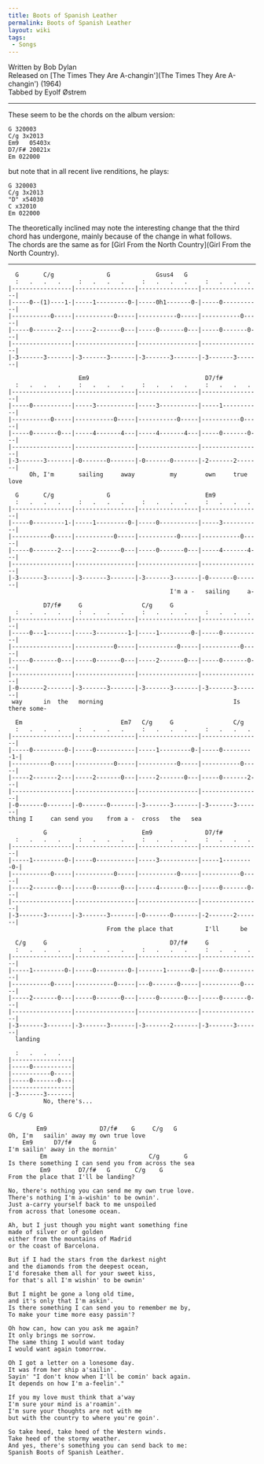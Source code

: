 ```yaml
---
title: Boots of Spanish Leather
permalink: Boots of Spanish Leather
layout: wiki
tags:
 - Songs
---
```


Written by Bob Dylan  
Released on [The Times They Are
A-changin'](The Times They Are A-changin') (1964)  
Tabbed by Eyolf Østrem

* * * * *

These seem to be the chords on the album version:

    G 320003
    C/g 3x2013
    Em9   05403x
    D7/F# 20021x
    Em 022000

but note that in all recent live renditions, he plays:

    G 320003
    C/g 3x2013
    "D" x54030
    C x32010
    Em 022000

The theoretically inclined may note the interesting change that the
third chord has undergone, mainly because of the change in what
follows.  
The chords are the same as for [Girl From the North
Country](Girl From the North Country).

* * * * *

      G       C/g               G             Gsus4   G
      :   .   .   .     :   .   .   .     :   .   .   .     :   .   .   .
    |-----------------|-----------------|-----------------|-----------------|
    |-----0--(1)----1-|-----1---------0-|-----0h1-------0-|-----0-----------|
    |-----------0-----|-----------0-----|-----------0-----|-----------0-----|
    |-----0-------2---|-----2-------0---|-----0-------0---|-----0-------0---|
    |-----------------|-----------------|-----------------|-----------------|
    |-3-------3-------|-3-------3-------|-3-------3-------|-3-------3-------|

                        Em9                                 D7/f#
      :   .   .   .     :   .   .   .     :   .   .   .     :   .   .   .
    |-----------------|-----------------|-----------------|-----------------|
    |-----0-----------|-----3-----------|-----3-----------|-----1-----------|
    |-----------0-----|-----------0-----|-----------0-----|-----------0-----|
    |-----0-------0---|-----4-------4---|-----4-------4---|-----0-------0---|
    |-----------------|-----------------|-----------------|-----------------|
    |-3-------3-------|-0-------0-------|-0-------0-------|-2-------2-------|
          Oh, I'm       sailing     away          my        own     true love

      G       C/g               G                           Em9
      :   .   .   .     :   .   .   .     :   .   .   .     :   .   .   .
    |-----------------|-----------------|-----------------|-----------------|
    |-----0---------1-|-----1---------0-|-----0-----------|-----3-----------|
    |-----------0-----|-----------0-----|-----------0-----|-----------0-----|
    |-----0-------2---|-----2-------0---|-----0-------0---|-----4-------4---|
    |-----------------|-----------------|-----------------|-----------------|
    |-3-------3-------|-3-------3-------|-3-------3-------|-0-------0-------|
                                                  I'm a -   sailing     a-

              D7/f#     G                 C/g     G
      :   .   .   .     :   .   .   .     :   .   .   .     :   .   .   .
    |-----------------|-----------------|-----------------|-----------------|
    |-----0---1-------|-----3---------1-|-----1---------0-|-----0-----------|
    |-----------------|-----------0-----|-----------0-----|-----------0-----|
    |-----0-------0---|-----0-------0---|-----2-------0---|-----0-------0---|
    |-----------------|-----------------|-----------------|-----------------|
    |-0-------2-------|-3-------3-------|-3-------3-------|-3-------3-------|
     way      in  the   morning                                     Is there some-

      Em                            Em7   C/g     G                 C/g
      :   .   .   .     :   .   .   .     :   .   .   .     :   .   .   .
    |-----------------|-----------------|-----------------|-----------------|
    |-----0---------0-|-----0-----------|-----1---------0-|-----0---------1-|
    |-----------0-----|-----------0-----|-----------0-----|-----------0-----|
    |-----2-------2---|-----2-------0---|-----2-------0---|-----0-------2---|
    |-----------------|-----------------|-----------------|-----------------|
    |-0-------0-------|-0-------0-------|-3-------3-------|-3-------3-------|
    thing I     can send you    from a -  cross   the   sea

              G                           Em9               D7/f#
      :   .   .   .     :   .   .   .     :   .   .   .     :   .   .   .
    |-----------------|-----------------|-----------------|-----------------|
    |-----1---------0-|-----0-----------|-----3-----------|-----1---------0-|
    |-----------0-----|-----------0-----|-----------0-----|-----------0-----|
    |-----2-------0---|-----0-------0---|-----4-------0---|-----0-------0---|
    |-----------------|-----------------|-----------------|-----------------|
    |-3-------3-------|-3-------3-------|-0-------0-------|-2-------2-------|
                                From the place that         I'll      be

      C/g     G                                   D7/f#     G
      :   .   .   .     :   .   .   .     :   .   .   .     :   .   .   .
    |-----------------|-----------------|-----------------|-----------------|
    |-----1---------0-|-----0---------0-|-------1-------0-|-----0-----------|
    |-----------0-----|-----------0-----|---0-------0-----|-----------0-----|
    |-----2-------0---|-----0-------0---|-----0-------0---|-----0-------0---|
    |-----------------|-----------------|-----------------|-----------------|
    |-3-------3-------|-3-------3-------|-3-------2-------|-3-------3-------|
      landing

      :   .   .   .
    |-----------------|
    |-----0-----------|
    |-----------0-----|
    |-----0-------0---|
    |-----------------|
    |-3-------3-------|
              No, there's...

    G C/g G

            Em9               D7/f#    G     C/g   G
    Oh, I'm   sailin' away my own true love
        Em9      D7/f#      G
    I'm sailin' away in the mornin'
             Em                             C/g       G
    Is there something I can send you from across the sea
             Em9        D7/f#   G       C/g    G
    From the place that I'll be landing?

    No, there's nothing you can send me my own true love.
    There's nothing I'm a-wishin' to be ownin'.
    Just a-carry yourself back to me unspoiled
    from across that lonesome ocean.

    Ah, but I just though you might want something fine
    made of silver or of golden
    either from the mountains of Madrid
    or the coast of Barcelona.

    But if I had the stars from the darkest night
    and the diamonds from the deepest ocean,
    I'd foresake them all for your sweet kiss,
    for that's all I'm wishin' to be ownin'

    But I might be gone a long old time,
    and it's only that I'm askin'.
    Is there something I can send you to remember me by,
    To make your time more easy passin'?

    Oh how can, how can you ask me again?
    It only brings me sorrow.
    The same thing I would want today
    I would want again tomorrow.

    Oh I got a letter on a lonesome day.
    It was from her ship a'sailin'.
    Sayin' "I don't know when I'll be comin' back again.
    It depends on how I'm a-feelin'."

    If you my love must think that a'way
    I'm sure your mind is a'roamin'.
    I'm sure your thoughts are not with me
    but with the country to where you're goin'.

    So take heed, take heed of the Western winds.
    Take heed of the stormy weather.
    And yes, there's something you can send back to me:
    Spanish Boots of Spanish Leather.
